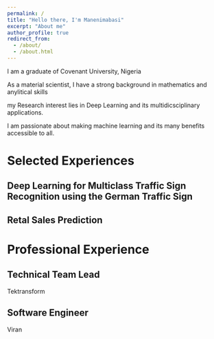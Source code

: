 ```yaml
---
permalink: /
title: "Hello there, I'm Manenimabasi"
excerpt: "About me"
author_profile: true
redirect_from: 
  - /about/
  - /about.html
---
```




I am a graduate of Covenant University, Nigeria

As a material scientist, I have a strong background in mathematics and anylitical skills

my Research interest lies in Deep Learning and its multidicsciplinary applications.

I am passionate about making machine learning and its many benefits accessible to all.


Selected Experiences
======

## Deep Learning for Multiclass Traffic Sign Recognition using the German Traffic Sign

## Retal Sales Prediction


Professional Experience
=====

## Technical Team Lead
Tektransform

## Software Engineer
Viran


